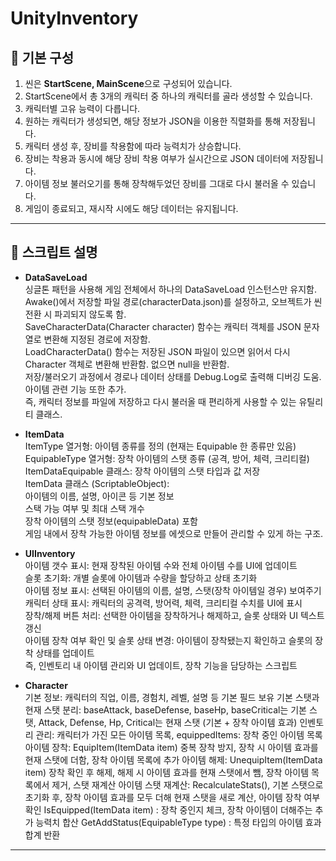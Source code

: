 # UnityInventory

## 📌 기본 구성
1. 씬은 **StartScene, MainScene**으로 구성되어 있습니다.  
2. StartScene에서 총 3개의 캐릭터 중 하나의 캐릭터를 골라 생성할 수 있습니다.
3. 캐릭터별 고유 능력이 다릅니다.
4. 원하는 캐릭터가 생성되면, 해당 정보가 JSON을 이용한 직렬화를 통해 저장됩니다.
5. 캐릭터 생성 후, 장비를 착용함에 따라 능력치가 상승합니다.
6. 장비는 착용과 동시에 해당 장비 착용 여부가 실시간으로 JSON 데이터에 저장됩니다.
7. 아이템 정보 불러오기를 통해 장착해두었던 장비를 그대로 다시 불러올 수 있습니다.
8. 게임이 종료되고, 재시작 시에도 해당 데이터는 유지됩니다.

---


## 🎁 스크립트 설명

- **DataSaveLoad** <br>
싱글톤 패턴을 사용해 게임 전체에서 하나의 DataSaveLoad 인스턴스만 유지함.<br>
Awake()에서 저장할 파일 경로(characterData.json)를 설정하고, 오브젝트가 씬 전환 시 파괴되지 않도록 함.<br>
SaveCharacterData(Character character) 함수는 캐릭터 객체를 JSON 문자열로 변환해 지정된 경로에 저장함.<br>
LoadCharacterData() 함수는 저장된 JSON 파일이 있으면 읽어서 다시 Character 객체로 변환해 반환함. 없으면 null을 반환함.<br>
저장/불러오기 과정에서 경로나 데이터 상태를 Debug.Log로 출력해 디버깅 도움.<br>
아이템 관련 기능 또한 추가.<br>
즉, 캐릭터 정보를 파일에 저장하고 다시 불러올 때 편리하게 사용할 수 있는 유틸리티 클래스.<br>

- **ItemData** <br>
ItemType 열거형: 아이템 종류를 정의 (현재는 Equipable 한 종류만 있음)<br>
EquipableType 열거형: 장착 아이템의 스탯 종류 (공격, 방어, 체력, 크리티컬)<br>
ItemDataEquipable 클래스: 장착 아이템의 스탯 타입과 값 저장<br>
ItemData 클래스 (ScriptableObject):<br>
아이템의 이름, 설명, 아이콘 등 기본 정보<br>
스택 가능 여부 및 최대 스택 개수<br>
장착 아이템의 스탯 정보(equipableData) 포함<br>
게임 내에서 장착 가능한 아이템 정보를 에셋으로 만들어 관리할 수 있게 하는 구조.<br>

- **UIInventory** <br>
아이템 갯수 표시: 현재 장착된 아이템 수와 전체 아이템 수를 UI에 업데이트<br>
슬롯 초기화: 개별 슬롯에 아이템과 수량을 할당하고 상태 초기화<br>
아이템 정보 표시: 선택된 아이템의 이름, 설명, 스탯(장착 아이템일 경우) 보여주기<br>
캐릭터 상태 표시: 캐릭터의 공격력, 방어력, 체력, 크리티컬 수치를 UI에 표시<br>
장착/해제 버튼 처리: 선택한 아이템을 장착하거나 해제하고, 슬롯 상태와 UI 텍스트 갱신<br>
아이템 장착 여부 확인 및 슬롯 상태 변경: 아이템이 장착됐는지 확인하고 슬롯의 장착 상태를 업데이트<br>
즉, 인벤토리 내 아이템 관리와 UI 업데이트, 장착 기능을 담당하는 스크립트<br>

- **Character** <br>
기본 정보: 캐릭터의 직업, 이름, 경험치, 레벨, 설명 등 기본 필드 보유
기본 스탯과 현재 스탯 분리: baseAttack, baseDefense, baseHp, baseCritical는 기본 스탯, Attack, Defense, Hp, Critical는 현재 스탯 (기본 + 장착 아이템 효과)
인벤토리 관리: 캐릭터가 가진 모든 아이템 목록, equippedItems: 장착 중인 아이템 목록
아이템 장착: EquipItem(ItemData item) 중복 장착 방지, 장착 시 아이템 효과를 현재 스탯에 더함, 장착 아이템 목록에 추가
아이템 해제: UnequipItem(ItemData item) 장착 확인 후 해제, 해제 시 아이템 효과를 현재 스탯에서 뺌, 장착 아이템 목록에서 제거, 스탯 재계산
아이템 스탯 재계산: RecalculateStats(), 기본 스탯으로 초기화 후, 장착 아이템 효과를 모두 더해 현재 스탯을 새로 계산, 아이템 장착 여부 확인
IsEquipped(ItemData item) : 장착 중인지 체크, 장착 아이템이 더해주는 추가 능력치 합산
GetAddStatus(EquipableType type) : 특정 타입의 아이템 효과 합계 반환

---

